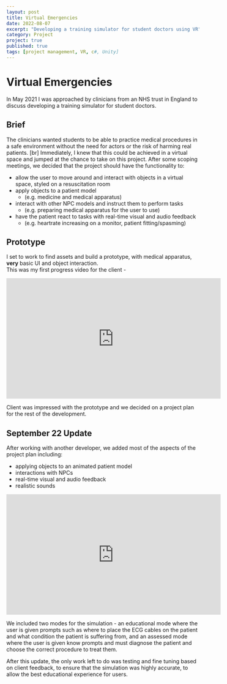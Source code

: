 ```yaml
---
layout: post
title: Virtual Emergencies
date: 2022-08-07
excerpt: "Developing a training simulator for student doctors using VR"
category: Project
project: true
published: true
tags: [project management, VR, c#, Unity]
---
```


# Virtual Emergencies
In May 2021 I was approached by clinicians from an NHS trust in England to discuss developing a training simulator for student doctors.

## Brief
The clinicians wanted students to be able to practice medical procedures in a safe environment without the need for actors or the risk of harming real patients.
[br] Immediately, I knew that this could be achieved in a virtual space and jumped at the chance to take on this project.
After some scoping meetings, we decided that the project should have the functionality to:
* allow the user to move around and interact with objects in a virtual space, styled on a resuscitation room
* apply objects to a patient model 
    * (e.g. medicine and medical apparatus)
* interact with other NPC models and instruct them to perform tasks 
    * (e.g. preparing medical apparatus for the user to use)
* have the patient react to tasks with real-time visual and audio feedback 
    * (e.g. heartrate increasing on a monitor, patient fitting/spasming)


## Prototype
I set to work to find assets and build a prototype, with medical apparatus, <b>very</b> basic UI and object interaction. 
<br>This was my first progress video for the client - 
<iframe width="560" height="315" src="https://www.youtube.com/embed/zD6GKQpe4AU" frameborder="0"></iframe>

Client was impressed with the prototype and we decided on a project plan for the rest of the development. 

## September 22 Update
After working with another developer, we added most of the aspects of the project plan including:
* applying objects to an animated patient model
* interactions with NPCs
* real-time visual and audio feedback
* realistic sounds 
<iframe width="560" height="315" src="https://www.youtube.com/embed/99EmaD-wZds" frameborder="0"></iframe>

We included two modes for the simulation - an educational mode where the user is given prompts such as where to place the ECG cables on the patient and what condition the patient is suffering from, and an assessed mode where the user is given know prompts and must diagnose the patient and choose the correct procedure to treat them.

After this update, the only work left to do was testing and fine tuning based on client feedback, to ensure that the simulation was highly accurate, to allow the best educational experience for users.